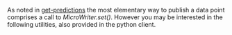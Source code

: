 As noted in [get-predictions](https://microprediction.github.io/microprediction/get-predictions) the most elementary way to publish a data point comprises a 
call to *MicroWriter.set()*. However you may be interested in the following utilities, also provided in the python client. 

